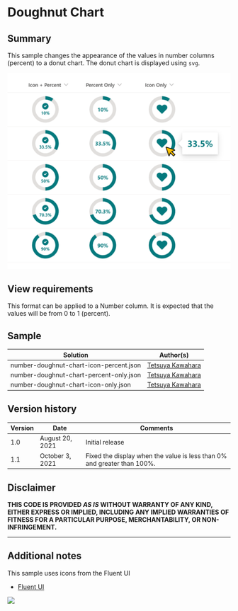 # Doughnut Chart

## Summary
This sample changes the appearance of the values in number columns (percent) to a donut chart. The donut chart is displayed using `svg`.

![screenshot of the sample](./assets/screenshot.png)

## View requirements
This format can be applied to a Number column. It is expected that the values will be from 0 to 1 (percent).

## Sample

Solution                                |Author(s)
----------------------------------------|------------------------------------------------
number-doughnut-chart-icon-percent.json |[Tetsuya Kawahara](https://twitter.com/techan_k)
number-doughnut-chart-percent-only.json |[Tetsuya Kawahara](https://twitter.com/techan_k)
number-doughnut-chart-icon-only.json    |[Tetsuya Kawahara](https://twitter.com/techan_k)

## Version history

Version |Date            |Comments
--------|----------------|----------------
1.0     |August 20, 2021 |Initial release
1.1     |October 3, 2021 |Fixed the display when the value is less than 0% and greater than 100%.

## Disclaimer
**THIS CODE IS PROVIDED *AS IS* WITHOUT WARRANTY OF ANY KIND, EITHER EXPRESS OR IMPLIED, INCLUDING ANY IMPLIED WARRANTIES OF FITNESS FOR A PARTICULAR PURPOSE, MERCHANTABILITY, OR NON-INFRINGEMENT.**

---

## Additional notes
This sample uses icons from the Fluent UI

- [Fluent UI](https://developer.microsoft.com/en-us/fluentui)

<img src="https://telemetry.sharepointpnp.com/sp-dev-list-formatting/column-samples/number-doughnut-chart" />